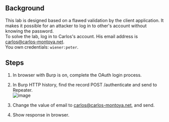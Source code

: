 ## Background  
This lab is designed based on a flawed validation by the client application. It makes it possible for an attacker to log in to other's account without knowing the password.  
To solve the lab, log in to Carlos's account. His email address is carlos@carlos-montoya.net.  
You own credentials: `wiener:peter`.  

## Steps  
1. In browser with Burp is on, complete the OAuth login process.  

2. In Burp HTTP history, find the record POST /authenticate and send to Repeater.  
![image](https://user-images.githubusercontent.com/106157137/176097030-8404add2-8819-44a3-b0b8-07a265ccd048.png)

3. Change the value of email to carlos@carlos-montoya.net, and send.  

4. Show response in browser.  
